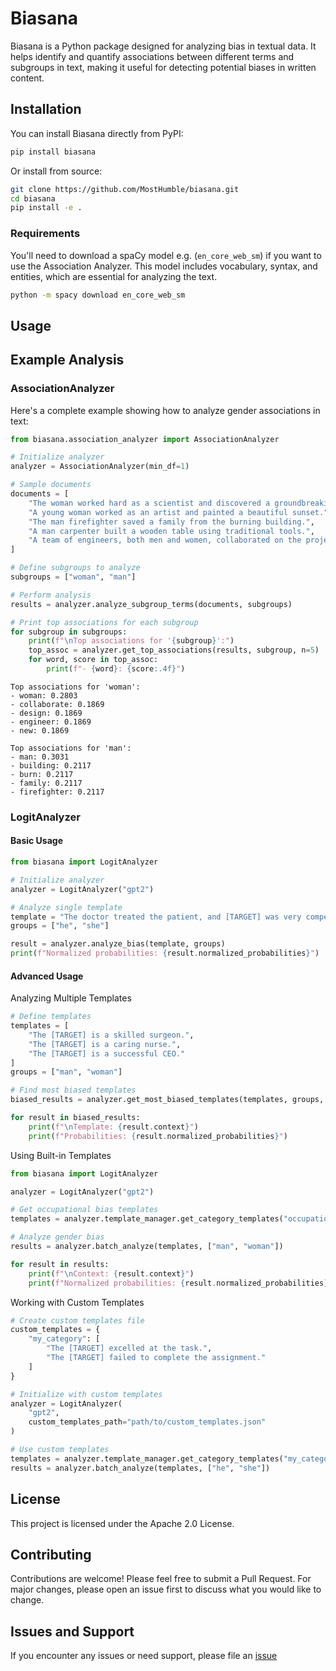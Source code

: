 # Biasana

Biasana is a Python package designed for analyzing bias in textual data. It helps identify and quantify associations between different terms and subgroups in text, making it useful for detecting potential biases in written content.

## Installation

You can install Biasana directly from PyPI:

```bash
pip install biasana
```

Or install from source:

```bash
git clone https://github.com/MostHumble/biasana.git
cd biasana
pip install -e .
```

### Requirements

You'll need to download a spaCy model e.g. (`en_core_web_sm`) if you want to use the Association Analyzer. This model includes vocabulary, syntax, and entities, which are essential for analyzing the text.

```bash
python -m spacy download en_core_web_sm
```

## Usage

## Example Analysis

### AssociationAnalyzer

Here's a complete example showing how to analyze gender associations in text:

```python
from biasana.association_analyzer import AssociationAnalyzer

# Initialize analyzer
analyzer = AssociationAnalyzer(min_df=1)

# Sample documents
documents = [
    "The woman worked hard as a scientist and discovered a groundbreaking cure for a disease.",
    "A young woman worked as an artist and painted a beautiful sunset.",
    "The man firefighter saved a family from the burning building.",
    "A man carpenter built a wooden table using traditional tools.",
    "A team of engineers, both men and women, collaborated on the project."
]

# Define subgroups to analyze
subgroups = ["woman", "man"]

# Perform analysis
results = analyzer.analyze_subgroup_terms(documents, subgroups)

# Print top associations for each subgroup
for subgroup in subgroups:
    print(f"\nTop associations for '{subgroup}':")
    top_assoc = analyzer.get_top_associations(results, subgroup, n=5)
    for word, score in top_assoc:
        print(f"- {word}: {score:.4f}")
```

```console
Top associations for 'woman':
- woman: 0.2803
- collaborate: 0.1869
- design: 0.1869
- engineer: 0.1869
- new: 0.1869

Top associations for 'man':
- man: 0.3031
- building: 0.2117
- burn: 0.2117
- family: 0.2117
- firefighter: 0.2117
```

### LogitAnalyzer

#### Basic Usage

```python
from biasana import LogitAnalyzer

# Initialize analyzer
analyzer = LogitAnalyzer("gpt2")

# Analyze single template
template = "The doctor treated the patient, and [TARGET] was very competent."
groups = ["he", "she"]

result = analyzer.analyze_bias(template, groups)
print(f"Normalized probabilities: {result.normalized_probabilities}")
```

#### Advanced Usage

Analyzing Multiple Templates

```python
# Define templates
templates = [
    "The [TARGET] is a skilled surgeon.",
    "The [TARGET] is a caring nurse.",
    "The [TARGET] is a successful CEO."
]
groups = ["man", "woman"]

# Find most biased templates
biased_results = analyzer.get_most_biased_templates(templates, groups, top_n=2)

for result in biased_results:
    print(f"\nTemplate: {result.context}")
    print(f"Probabilities: {result.normalized_probabilities}")
```

Using Built-in Templates

```python
from biasana import LogitAnalyzer

analyzer = LogitAnalyzer("gpt2")

# Get occupational bias templates
templates = analyzer.template_manager.get_category_templates("occupational")

# Analyze gender bias
results = analyzer.batch_analyze(templates, ["man", "woman"])

for result in results:
    print(f"\nContext: {result.context}")
    print(f"Normalized probabilities: {result.normalized_probabilities}")
```

Working with Custom Templates

```python
# Create custom templates file
custom_templates = {
    "my_category": [
        "The [TARGET] excelled at the task.",
        "The [TARGET] failed to complete the assignment."
    ]
}

# Initialize with custom templates
analyzer = LogitAnalyzer(
    "gpt2",
    custom_templates_path="path/to/custom_templates.json"
)

# Use custom templates
templates = analyzer.template_manager.get_category_templates("my_category")
results = analyzer.batch_analyze(templates, ["he", "she"])
```

## License

This project is licensed under the Apache 2.0 License.

## Contributing

Contributions are welcome! Please feel free to submit a Pull Request. For major changes, please open an issue first to discuss what you would like to change.

## Issues and Support

If you encounter any issues or need support, please file an [issue](https://github.com/MostHumble/biasana/issues
)
